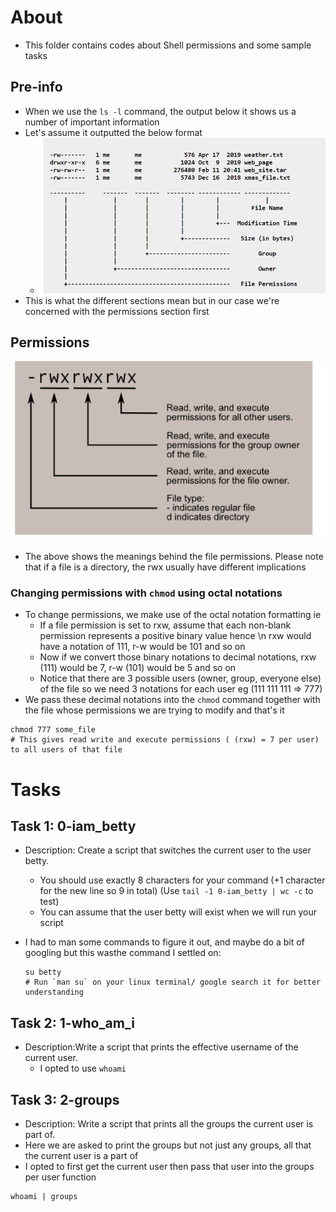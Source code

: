 # About
- This folder contains codes about Shell permissions and some sample tasks

## Pre-info
- When we use the `ls -l` command, the output below it shows us a number of important information
- Let's assume it outputted the below format
	- ![File details and permissioms](https://github.com/NeoDyln/alx-system_engineering-devops/blob/master/0x01-shell_permissions/file_listing_meanings.png)
- This is what the different sections mean but in our case we're concerned with the permissions section first

## Permissions
![Permissions](https://github.com/NeoDyln/alx-system_engineering-devops/blob/master/0x01-shell_permissions/file_permissions_meanings.png)

- The above shows the meanings behind the file permissions. Please note that if a file is a directory, the rwx usually have different implications

### Changing permissions with `chmod` using octal notations
- To change permissions, we make use of the octal notation formatting ie
	- If a file permission is set to rxw, assume that each non-blank permission represents a positive binary value hence \n rxw would have a notation of 111, r-w would be 101 and so on
	- Now if we convert those binary notations to decimal notations, rxw (111) would be 7, r-w (101) would be 5 and so on
	- Notice that there are 3 possible users (owner, group, everyone else) of the file so we need 3 notations for each user eg (111 111 111 => 777)
- We pass these decimal notations into the `chmod` command together with the file whose permissions we are trying to modify and that's it
``` shell
chmod 777 some_file
# This gives read write and execute permissions ( (rxw) = 7 per user) to all users of that file
```

# Tasks
## Task 1: 0-iam_betty
- Description: Create a script that switches the current user to the user betty.
	- You should use exactly 8 characters for your command (+1 character for the new line so 9 in total) (Use `tail -1 0-iam_betty | wc -c` to test) 
	- You can assume that the user betty will exist when we will run your script

- I had to man some commands to figure it out, and maybe do a bit of googling but this wasthe command I settled on:
	``` shell
	su betty
	# Run `man su` on your linux terminal/ google search it for better understanding
	```
## Task 2: 1-who_am_i
- Description:Write a script that prints the effective username of the current user.
	- I opted to use `whoami`

## Task 3: 2-groups
- Description: Write a script that prints all the groups the current user is part of.
- Here we are asked to print the groups but not just any groups, all that the current user is a part of
- I opted to first get the current user then pass that user into the groups per user function
``` shell
whoami | groups
```

